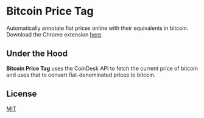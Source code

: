 # Bitcoin Price Tag

Automatically annotate fiat prices online with their equivalents in bitcoin. Download the Chrome extension [here](https://chrome.google.com/webstore/detail/bitcoin-price-tag/phjlopbkegpphenpgimnlckfmjfanceh).

## Under the Hood

**Bitcoin Price Tag** uses the CoinDesk API to fetch the current price of bitcoin and uses that to convert fiat-denominated prices to bitcoin.

## License

[MIT](https://opensource.org/licenses/MIT)
